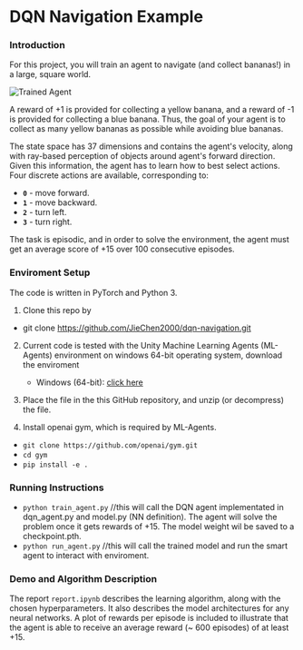 [//]: # (Image References)

[image1]: https://user-images.githubusercontent.com/10624937/42135619-d90f2f28-7d12-11e8-8823-82b970a54d7e.gif "Trained Agent"

# DQN Navigation Example

### Introduction

For this project, you will train an agent to navigate (and collect bananas!) in a large, square world.  

![Trained Agent][image1]

A reward of +1 is provided for collecting a yellow banana, and a reward of -1 is provided for collecting a blue banana.  Thus, the goal of your agent is to collect as many yellow bananas as possible while avoiding blue bananas.  

The state space has 37 dimensions and contains the agent's velocity, along with ray-based perception of objects around agent's forward direction.  Given this information, the agent has to learn how to best select actions.  Four discrete actions are available, corresponding to:
- **`0`** - move forward.
- **`1`** - move backward.
- **`2`** - turn left.
- **`3`** - turn right.

The task is episodic, and in order to solve the environment, the agent must get an average score of +15 over 100 consecutive episodes.

### Enviroment Setup

The code is written in PyTorch and Python 3.

1. Clone this repo by
* git clone https://github.com/JieChen2000/dqn-navigation.git

2. Current code is tested with the Unity Machine Learning Agents (ML-Agents) environment on windows 64-bit operating system, download the enviroment
    - Windows (64-bit): [click here](https://s3-us-west-1.amazonaws.com/udacity-drlnd/P1/Banana/Banana_Windows_x86_64.zip)

3. Place the file in the this GitHub repository, and unzip (or decompress) the file.

4. Install openai gym, which is required by ML-Agents.
* `git clone https://github.com/openai/gym.git`
* `cd gym`
* `pip install -e . `

### Running Instructions
* `python train_agent.py`  //this will call the DQN agent implementated in dqn_agent.py and model.py (NN definition). The agent will solve the problem once it gets rewards of +15. The model weight wil be saved to a checkpoint.pth.
* `python run_agent.py`  //this will call the trained model and run the smart agent to interact with enviroment.

### Demo and Algorithm Description

The report `report.ipynb` describes the learning algorithm, along with the chosen hyperparameters. It also describes the model architectures for any neural networks. A plot of rewards per episode is included to illustrate that the agent is able to receive an average reward (~ 600 episodes) of at least +15.